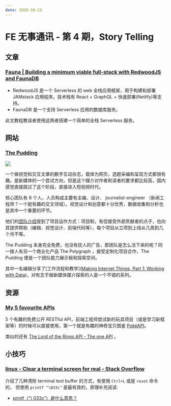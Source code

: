 ```yaml
---
date: 2020-10-23
---
```


# FE 无事通讯 - 第 4 期，Story Telling

## 文章

### [Fauna | Building a minimum viable full-stack with RedwoodJS and FaunaDB](https://fauna.com/blog/building-a-minimum-viable-stack-with-redwoodjs-and-faunadb)

- RedwoodJS 是一个 Serverless 的 web 全栈应用框架，用于构建和部署 JAMstack 应用程序。技术栈有 React + GraphQL + 快速部署(Netlify)等支持。
- FaunaDB 是一个支持 Serverless 应用的数据库服务。

此文教程教读者使用这两者搭建一个简单的全栈 Serverless 服务。

## 网站

### [The Pudding](https://pudding.cool/)

![](https://i.loli.net/2020/10/09/a2IWNCfRqUTED57.png)

一个做视觉和交互文章的数字互动杂志，载体为网页，选题采编和呈现方式都很有趣。是新媒体的一个尝试方向，但是这个媒介对作者和读者的要求都比较高，国内感觉直接跳过了这个阶段，直接进入短视频时代。

核心团队有 8 个人，人员构成主要有主编、设计、 journalist-engineer （新闻工程师？一个挺有趣的交叉领域）。视觉设计和创意都十分优秀，数据收集和分析也是其中一个重要的环节。

他们的[团队介绍](https://pudding.cool/about/)提到了项目运作方式：项目制，有偿接受外部贡献者的点子，也向其提供帮助（编辑、视觉设计、前端代码等），每个项目从立项到上线从几周到几个月不等。

The Pudding 本身完全免费，也没有扰人的广告，那团队是怎么活下来的呢？同一拨人有另一个商业化产品 The Polygraph ，接受定制化项目合作，The Pudding 便是一个团队能力展示板和探索空间。

其中一名编辑分享了[工作流程和教学]([Making Internet Things, Part 1: Working with Data](https://pudding.cool/process/how-to-make-dope-shit-part-1/))，对有志于做新媒体媒介探索的人是一个不错的系列。

## 资源

### [My 5 favourite APIs](https://medium.com/swlh/my-top-5-apis-for-new-developers-5191031da102#60a4)

5 个有趣的免费公开 RESTful API，前端工程师尝试新的玩具项目（或是学习新框架等）的时候可以直接使用，第一个就是有趣的神奇宝贝图鉴 [PokéAPI](https://pokeapi.co/)。

类似的还有 [The Lord of the Rings API - The one API](https://the-one-api.dev/) 。

## 小技巧

### [linux - Clear a terminal screen for real - Stack Overflow](https://stackoverflow.com/questions/5367068/clear-a-terminal-screen-for-real/5367075#5367075)

介绍了几种清除 terminal text buffer 的方式，有使用 `Ctrl+L` 或是 `reset` 命令的， 但使用 `printf "\033c"` 是最有效的，原理补充阅读:

- [printf（“\ 033c”）是什么意思？](https://stackoverrun.com/cn/q/13010766)